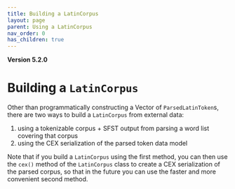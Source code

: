 ```yaml
---
title: Building a LatinCorpus
layout: page
parent: Using a LatinCorpus
nav_order: 0
has_children: true
---
```


**Version 5.2.0**

# Building a `LatinCorpus`

Other than programmatically constructing a Vector of `ParsedLatinToken`s, there are two ways to build a `LatinCorpus` from external data:

1. using a tokenizable corpus + SFST output from parsing a word list covering that corpus
2. using the CEX serialization of the parsed token data model

Note that if you build a `LatinCorpus` using the first method, you can then use the `cex()` method of the `LatinCorpus` class to create a CEX serialization of the parsed corpus, so that in the future you can use the faster and more convenient second method.
